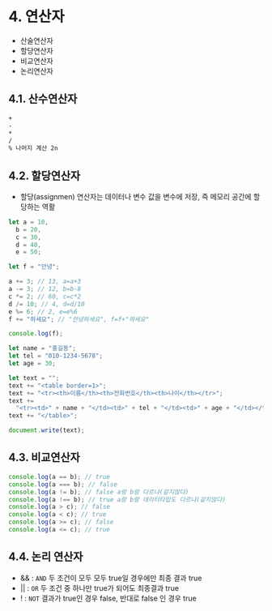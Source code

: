 # 4. 연산자

- 산술연산자
- 할당연산자
- 비교연산자
- 논리연산자

## 4.1. 산수연산자

```txt
+
-
*
/
% 나머지 계산 2n
```

## 4.2. 할당연산자

- 할당(assignmen) 연산자는 데이터나 변수 값을 변수에 저장, 즉 메모리 공간에 할당하는 역활

```js
let a = 10,
  b = 20,
  c = 30,
  d = 40,
  e = 50;

let f = "안녕";

a += 3; // 13, a=a+3
a -= 3; // 12, b=b-8
c *= 2; // 60, c=c*2
d /= 10; // 4, d=d/10
e %= 6; // 2, e=e%6
f += "하세요"; // "안녕하세요", f=f+"하세요"

console.log(f);
```

```js
let name = "홍길동";
let tel = "010-1234-5678";
let age = 30;

let text = "";
text += "<table border=1>";
text += "<tr><th>이름</th><th>전화번호</th><th>나이</th></tr>";
text +=
  "<tr><td>" + name + "</td><td>" + tel + "</td><td>" + age + "</td></tr>";
text += "</table>";

document.write(text);
```

## 4.3. 비교연산자

```js
console.log(a == b); // true
console.log(a === b); // false
console.log(a != b); // false a랑 b랑 다르냐(같지않다)
console.log(a !== b); // true a랑 b랑 데이터타입도 다르냐(같지않다)
console.log(a > c); // false
console.log(a < c); // true
console.log(a >= c); // false
console.log(a <= c); // true
```

## 4.4. 논리 연산자

- && : `AND` 두 조건이 모두 모두 true일 경우에만 최종 결과 true
- || : `OR` 두 조건 중 하나만 true가 되어도 최종결과 true
- ! : `NOT` 결과가 true인 경우 false, 반대로 false 인 경우 true
